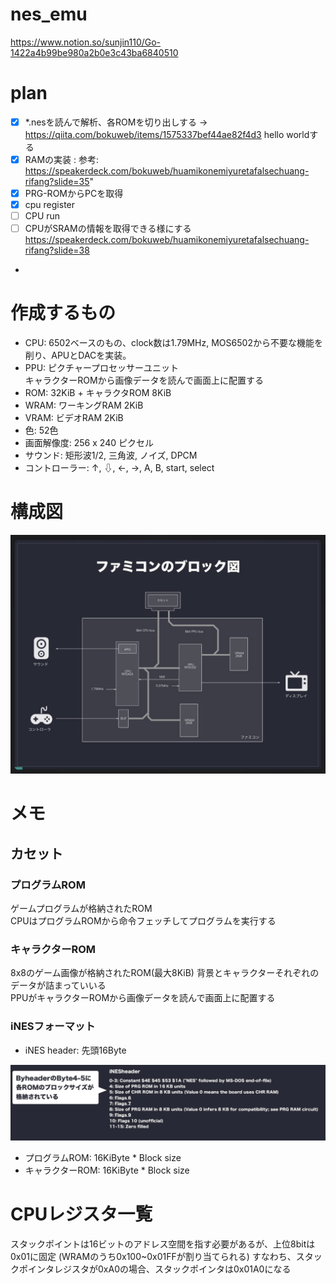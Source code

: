 # nes_emu

https://www.notion.so/sunjin110/Go-1422a4b99be980a2b0e3c43ba6840510

# plan

- [x] *.nesを読んで解析、各ROMを切り出しする
-> https://qiita.com/bokuweb/items/1575337bef44ae82f4d3 hello worldする
- [x] RAMの実装 : 参考: https://speakerdeck.com/bokuweb/huamikonemiyuretafalsechuang-rifang?slide=35"
- [x] PRG-ROMからPCを取得
- [x] cpu register
- [ ] CPU run
- [ ] CPUがSRAMの情報を取得できる様にする https://speakerdeck.com/bokuweb/huamikonemiyuretafalsechuang-rifang?slide=38
- 


# 作成するもの
- CPU: 6502ベースのもの、clock数は1.79MHz, MOS6502から不要な機能を削り、APUとDACを実装。
- PPU: ピクチャープロセッサーユニット  
    キャラクターROMから画像データを読んで画面上に配置する
- ROM: 32KiB + キャラクタROM 8KiB
- WRAM: ワーキングRAM 2KiB
- VRAM: ビデオRAM 2KiB
- 色: 52色
- 画面解像度: 256 x 240 ピクセル
- サウンド: 矩形波1/2, 三角波, ノイズ, DPCM
- コントローラー: ↑, ⇩, ←, →, A, B, start, select

# 構成図

<img src="document/architecture.png">

# メモ

## カセット

### プログラムROM
ゲームプログラムが格納されたROM  
CPUはプログラムROMから命令フェッチしてプログラムを実行する

### キャラクターROM
8x8のゲーム画像が格納されたROM(最大8KiB)
背景とキャラクターそれぞれのデータが詰まっていいる  
PPUがキャラクターROMから画像データを読んで画面上に配置する  

### iNESフォーマット
- iNES header: 先頭16Byte  

<img src="document/iNESheader.png">

- プログラムROM: 16KiByte * Block size
- キャラクターROM: 16KiByte * Block size


# CPUレジスタ一覧
スタックポイントは16ビットのアドレス空間を指す必要があるが、上位8bitは0x01に固定
(WRAMのうち0x100~0x01FFが割り当てられる)
すなわち、スタックポインタレジスタが0xA0の場合、スタックポインタは0x01A0になる

